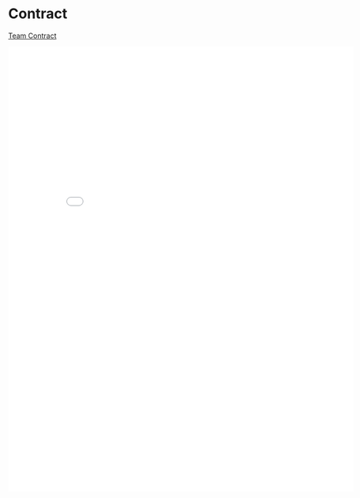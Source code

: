 # Contract

[Team Contract](/Contract/ECE%203400%20Team%2019%20Contract_V1.pdf)

<embed src="/Contract/ECE%203400%20Team%2019%20Contract_V1.pdf" width="700px" height="900px" />
 
 
